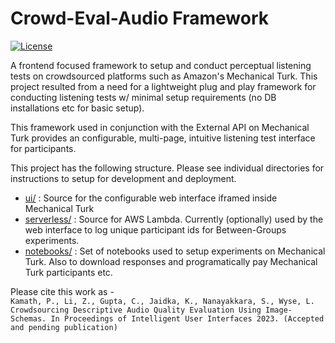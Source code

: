 # Crowd-Eval-Audio Framework

[![License](https://img.shields.io/badge/License-MIT-green.svg)](LICENSE)

A frontend focused framework to setup and conduct perceptual listening tests on crowdsourced platforms such as Amazon's Mechanical Turk. This project resulted from a need for a lightweight plug and play framework for conducting listening tests w/ minimal setup requirements (no DB installations etc for basic setup).

This framework used in conjunction with the External API on Mechanical Turk provides an configurable, multi-page, intuitive listening test interface for participants. 

This project has the following structure. Please see individual directories for instructions to setup for development and deployment.

* [ui/](./ui) : Source for the configurable web interface iframed inside Mechanical Turk
* [serverless/](./serverless) : Source for AWS Lambda. Currently (optionally) used by the web interface to log unique participant ids for Between-Groups experiments.
* [notebooks/](./notebooks) : Set of notebooks used to setup experiments on Mechanical Turk. Also to download responses and programatically pay Mechanical Turk participants etc. 

Please cite this work as  -   
```Kamath, P., Li, Z., Gupta, C., Jaidka, K., Nanayakkara, S., Wyse, L. Crowdsourcing Descriptive Audio Quality Evaluation Using Image-Schemas. In Proceedings of Intelligent User Interfaces 2023. (Accepted and pending publication)```